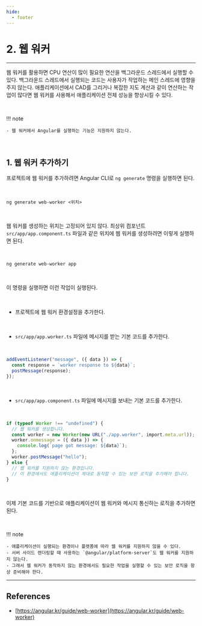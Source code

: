 ```yaml
---
hide:
  - footer
---
```


# 2. 웹 워커

---

웹 워커를 활용하면 CPU 연산이 많이 필요한 연산을 백그라운드 스레드에서 실행할 수 있다. 백그라운드 스레드에서 실행되는 코드는 사용자가 작업하는 메인 스레드에 영향을 주지 않는다. 애플리케이션에서 CAD를 그리거나 복잡한 지도 계산과 같이 연산하는 작업이 많다면 웹 워커를 사용해서 애플리케이션 전체 성능을 향상시킬 수 있다.

<br/>

!!! note

    - 웹 워커에서 Angular를 실행하는 기능은 지원하지 않는다.

<br/>

## 1. 웹 워커 추가하기

프로젝트에 웹 워커를 추가하려면 Angular CLI로 `ng generate` 명령을 실행하면 된다.

<br/>

```shell
ng generate web-worker <위치>
```

<br/>

웹 워커를 생성하는 위치는 고정되어 있지 않다. 최상위 컴포넌트 `src/app/app.component.ts` 파일과 같은 위치에 웹 워커를 생성하려면 이렇게 실행하면 된다.

<br/>

```shell
ng generate web-worker app
```

<br/>

이 명령을 실행하면 이런 작업이 실행된다.

<br/>

- 프로젝트에 웹 워커 환경설정을 추가한다.

<br/>

- `src/app/app.worker.ts` 파일에 메시지를 받는 기본 코드를 추가한다.

<br/>

```typescript title="src/app/app.worker.ts"
addEventListener("message", ({ data }) => {
  const response = `worker response to ${data}`;
  postMessage(response);
});
```

<br/>

- `src/app/app.component.ts` 파일에 메시지를 보내는 기본 코드를 추가한다.

<br/>

```typescript title="src/app/app.component.ts"
if (typeof Worker !== "undefined") {
  // 웹 워커를 생성합니다.
  const worker = new Worker(new URL("./app.worker", import.meta.url));
  worker.onmessage = ({ data }) => {
    console.log(`page got message: ${data}`);
  };
  worker.postMessage("hello");
} else {
  // 웹 워커를 지원하지 않는 환경입니다.
  // 이 환경에서도 애플리케이션이 제대로 동작할 수 있는 보완 로직을 추가해야 합니다.
}
```

<br/>

이제 기본 코드를 기반으로 애플리케이션이 웹 워커와 메시지 통신하는 로직을 추가하면 된다.

<br/>

!!! note

    - 애플리케이션이 실행되는 환경이나 플랫폼에 따라 웹 워커를 지원하지 않을 수 있다.
    - 서버 사이드 렌더링할 때 사용하는 `@angular/platform-server`도 웹 워커를 지원하지 않는다.
    - 그래서 웹 워커가 동작하지 않는 환경에서도 필요한 작업을 실행할 수 있는 보안 로직을 항상 준비해야 한다.

---

## References

- [https://angular.kr/guide/web-worker](https://angular.kr/guide/web-worker)
